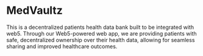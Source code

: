 # MedVaultz
This is a decentralized patients health data bank built to be integrated with web5. Through our Web5-powered web app, we are providing patients with safe, decentralized ownership over their health data, allowing for seamless sharing and improved healthcare outcomes.
